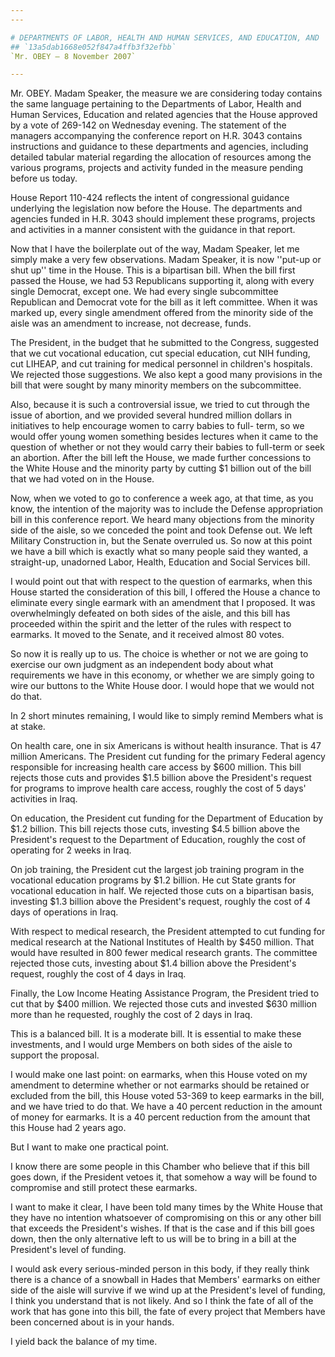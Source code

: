 ```yaml
---
---

# DEPARTMENTS OF LABOR, HEALTH AND HUMAN SERVICES, AND EDUCATION, AND  RELATED AGENCIES APPROPRIATIONS ACT, 2008
## `13a5dab1668e052f847a4ffb3f32efbb`
`Mr. OBEY — 8 November 2007`

---
```



Mr. OBEY. Madam Speaker, the measure we are considering today 
contains the same language pertaining to the Departments of Labor, 
Health and Human Services, Education and related agencies that the 
House approved by a vote of 269-142 on Wednesday evening. The statement 
of the managers accompanying the conference report on H.R. 3043 
contains instructions and guidance to these departments and agencies, 
including detailed tabular material regarding the allocation of 
resources among the various programs, projects and activity funded in 
the measure pending before us today.

House Report 110-424 reflects the intent of congressional guidance 
underlying the legislation now before the House. The departments and 
agencies funded in H.R. 3043 should implement these programs, projects 
and activities in a manner consistent with the guidance in that report.

Now that I have the boilerplate out of the way, Madam Speaker, let me 
simply make a very few observations. Madam Speaker, it is now ''put-up 
or shut up'' time in the House. This is a bipartisan bill. When the 
bill first passed the House, we had 53 Republicans supporting it, along 
with every single Democrat, except one. We had every single 
subcommittee Republican and Democrat vote for the bill as it left 
committee. When it was marked up, every single amendment offered from 
the minority side of the aisle was an amendment to increase, not 
decrease, funds.

The President, in the budget that he submitted to the Congress, 
suggested that we cut vocational education, cut special education, cut 
NIH funding, cut LIHEAP, and cut training for medical personnel in 
children's hospitals. We rejected those suggestions. We also kept a 
good many provisions in the bill that were sought by many minority 
members on the subcommittee.

Also, because it is such a controversial issue, we tried to cut 
through the issue of abortion, and we provided several hundred million 
dollars in initiatives to help encourage women to carry babies to full-
term, so we would offer young women something besides lectures when it 
came to the question of whether or not they would carry their babies to 
full-term or seek an abortion. After the bill left the House, we made 
further concessions to the White House and the minority party by 
cutting $1 billion out of the bill that we had voted on in the House.

Now, when we voted to go to conference a week ago, at that time, as 
you know, the intention of the majority was to include the Defense 
appropriation bill in this conference report. We heard many objections 
from the minority side of the aisle, so we conceded the point and took 
Defense out. We left Military Construction in, but the Senate overruled 
us. So now at this point we have a bill which is exactly what so many 
people said they wanted, a straight-up, unadorned Labor, Health, 
Education and Social Services bill.

I would point out that with respect to the question of earmarks, when 
this House started the consideration of this bill, I offered the House 
a chance to eliminate every single earmark with an amendment that I 
proposed. It was overwhelmingly defeated on both sides of the aisle, 
and this bill has proceeded within the spirit and the letter of the 
rules with respect to earmarks. It moved to the Senate, and it received 
almost 80 votes.

So now it is really up to us. The choice is whether or not we are 
going to exercise our own judgment as an independent body about what 
requirements we have in this economy, or whether we are simply going to 
wire our buttons to the White House door. I would hope that we would 
not do that.

In 2 short minutes remaining, I would like to simply remind Members 
what is at stake.

On health care, one in six Americans is without health insurance. 
That is 47 million Americans. The President cut funding for the primary 
Federal agency responsible for increasing health care access by $600 
million. This bill rejects those cuts and provides $1.5 billion above 
the President's request for programs to improve health care access, 
roughly the cost of 5 days' activities in Iraq.

On education, the President cut funding for the Department of 
Education by $1.2 billion. This bill rejects those cuts, investing $4.5 
billion above the President's request to the Department of Education, 
roughly the cost of operating for 2 weeks in Iraq.

On job training, the President cut the largest job training program 
in the vocational education programs by $1.2 billion. He cut State 
grants for vocational education in half. We rejected those cuts on a 
bipartisan basis, investing $1.3 billion above the President's request, 
roughly the cost of 4 days of operations in Iraq.

With respect to medical research, the President attempted to cut 
funding for medical research at the National Institutes of Health by 
$450 million. That would have resulted in 800 fewer medical research 
grants. The committee rejected those cuts, investing about $1.4 billion 
above the President's request, roughly the cost of 4 days in Iraq.

Finally, the Low Income Heating Assistance Program, the President 
tried to cut that by $400 million. We rejected those cuts and invested 
$630 million more than he requested, roughly the cost of 2 days in 
Iraq.

This is a balanced bill. It is a moderate bill. It is essential to 
make these investments, and I would urge Members on both sides of the 
aisle to support the proposal.

I would make one last point: on earmarks, when this House voted on my 
amendment to determine whether or not earmarks should be retained or 
excluded from the bill, this House voted 53-369 to keep earmarks in the 
bill, and we have tried to do that. We have a 40 percent reduction in 
the amount of money for earmarks. It is a 40 percent reduction from the 
amount that this House had 2 years ago.

But I want to make one practical point.



I know there are some people in this Chamber who believe that if this 
bill goes down, if the President vetoes it, that somehow a way will be 
found to compromise and still protect these earmarks.

I want to make it clear, I have been told many times by the White 
House that they have no intention whatsoever of compromising on this or 
any other bill that exceeds the President's wishes. If that is the case 
and if this bill goes down, then the only alternative left to us will 
be to bring in a bill at the President's level of funding.

I would ask every serious-minded person in this body, if they really 
think there is a chance of a snowball in Hades that Members' earmarks 
on either side of the aisle will survive if we wind up at the 
President's level of funding, I think you understand that is not 
likely. And so I think the fate of all of the work that has gone into 
this bill, the fate of every project that Members have been concerned 
about is in your hands.

I yield back the balance of my time.